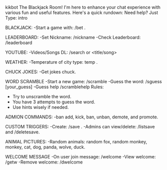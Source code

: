 
kikbot
The Blackjack Room! 
 I'm here to enhance your chat experience with various fun and useful features. Here's a quick rundown:
Need help? Just Type: intro

BLACKJACK: 
 -Start a game with: 
 /bet <amount>. 
 

LEADERBOARD: 
 -Set Nickname:
 /nickname <name>
 -Check Leaderboard:
 /leaderboard   

YOUTUBE: 
 -Videos/Songs DL:
 /search <url> or <title/song>

WEATHER:
 -Temperature of city type:
 temp <city>.

CHUCK JOKES: 
 -Get jokes
 chuck.

WORD SCRAMBLE
 -Start a new game:
 /scramble
 -Guess the word:
 /sguess [your_guess]
 -Guess help
 /scramblehelp
 Rules:
  - Try to unscramble the word.
  - You have 3 attempts to guess the word.
  - Use hints wisely if needed.

ADMION COMMANDS:
 -ban <username>
 add, kick, ban, unban, demote, and promote.

CUSTOM TRIGGERS:
  -Create: 
  /save <word> <response>. 
  -Admins can view/delete:
  /listsave and /deletesave.

ANIMAL PICTURES:
 -Random animals:
 random fox, random monkey, monkey, cat, dog, panda, wolve, duck.

WELCOME MESSAGE
 -On user join message:
 /welcome <words>
 -View welcome:
 /getw
 -Remove welcome:
 /dwelcome  

